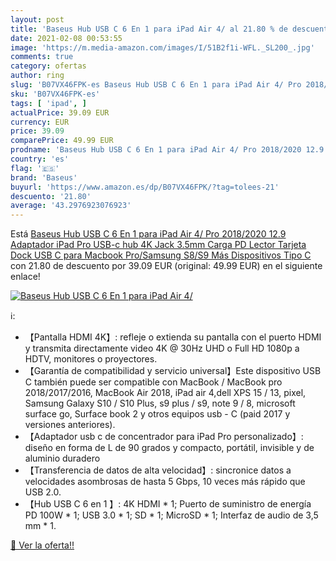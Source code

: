 ```yaml
---
layout: post
title: 'Baseus Hub USB C 6 En 1 para iPad Air 4/ al 21.80 % de descuento'
date: 2021-02-08 00:53:55
image: 'https://m.media-amazon.com/images/I/51B2f1i-WFL._SL200_.jpg'
comments: true
category: ofertas
author: ring
slug: 'B07VX46FPK-es Baseus Hub USB C 6 En 1 para iPad Air 4/ Pro 2018/2020...'
sku: 'B07VX46FPK-es'
tags: [ 'ipad', ]
actualPrice: 39.09 EUR
currency: EUR
price: 39.09
comparePrice: 49.99 EUR
prodname: 'Baseus Hub USB C 6 En 1 para iPad Air 4/ Pro 2018/2020 12.9 Adaptador iPad Pro USB-c hub 4K  Jack 3.5mm Carga PD Lector Tarjeta Dock USB C para Macbook Pro/Samsung S8/S9 Más Dispositivos Tipo C'
country: 'es'
flag: '🇪🇸'
brand: 'Baseus'
buyurl: 'https://www.amazon.es/dp/B07VX46FPK/?tag=tolees-21'
descuento: '21.80'
average: '43.2976923076923'
---
```


Está [Baseus Hub USB C 6 En 1 para iPad Air 4/ Pro 2018/2020 12.9 Adaptador iPad Pro USB-c hub 4K  Jack 3.5mm Carga PD Lector Tarjeta Dock USB C para Macbook Pro/Samsung S8/S9 Más Dispositivos Tipo C](https://www.amazon.es/dp/B07VX46FPK/?tag=tolees-21) con 21.80 de descuento por 39.09 EUR (original: 49.99 EUR) en el siguiente enlace!

[![Baseus Hub USB C 6 En 1 para iPad Air 4/](https://m.media-amazon.com/images/I/51B2f1i-WFL._SL200_.jpg)](https://www.amazon.es/dp/B07VX46FPK/?tag=tolees-21)

ℹ️:

- 【Pantalla HDMI 4K】: refleje o extienda su pantalla con el puerto HDMI y transmita directamente video 4K @ 30Hz UHD o Full HD 1080p a HDTV, monitores o proyectores.
- 【Garantía de compatibilidad y servicio universal】Este dispositivo USB C también puede ser compatible con MacBook / MacBook pro 2018/2017/2016, MacBook Air 2018, iPad air 4,dell XPS 15 / 13, pixel, Samsung Galaxy S10 / S10 Plus, s9 plus / s9, note 9 / 8, microsoft surface go, Surface book 2 y otros equipos usb - C (paid 2017 y versiones anteriores).
- 【Adaptador usb c de concentrador para iPad Pro personalizado】: diseño en forma de L de 90 grados y compacto, portátil, invisible y de aluminio duradero
- 【Transferencia de datos de alta velocidad】: sincronice datos a velocidades asombrosas de hasta 5 Gbps, 10 veces más rápido que USB 2.0.
- 【Hub USB C 6 en 1 】: 4K HDMI * 1; Puerto de suministro de energía PD 100W * 1; USB 3.0 * 1; SD * 1; MicroSD * 1; Interfaz de audio de 3,5 mm * 1.

[🛒 Ver la oferta!!](https://www.amazon.es/dp/B07VX46FPK/?tag=tolees-21)
